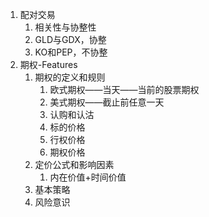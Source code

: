 1. 配对交易
   1. 相关性与协整性
   2. GLD与GDX，协整
   3. KO和PEP，不协整
2. 期权-Features
   1. 期权的定义和规则
      1. 欧式期权——当天——当前的股票期权
      2. 美式期权——截止前任意一天
      3. 认购和认沽
      4. 标的价格
      5. 行权价格
      6. 期权价格
   2. 定价公式和影响因素
      1. 内在价值+时间价值
   3. 基本策略
   4. 风险意识

